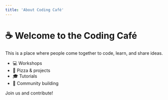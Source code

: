 ```yaml
---
title: 'About Coding Café'
---
```


# ☕ Welcome to the Coding Café

This is a place where people come together to code, learn, and share ideas.

- 💻 Workshops
- 🍕 Pizza & projects
- 🎓 Tutorials
- 🤝 Community building

Join us and contribute!
